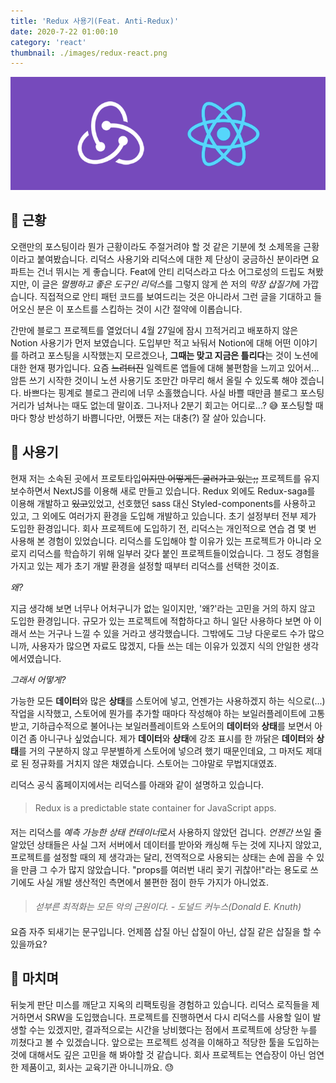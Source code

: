 ```yaml
---
title: 'Redux 사용기(Feat. Anti-Redux)'
date: 2020-7-22 01:00:10
category: 'react'
thumbnail: ./images/redux-react.png
---
```


![](./images/redux-react.png)

## 🌵 근황

오랜만의 포스팅이라 뭔가 근황이라도 주절거려야 할 것 같은 기분에 첫 소제목을 근황이라고 붙여봤습니다. 리덕스 사용기와 리덕스에 대한 제 단상이 궁금하신 분이라면 요 파트는 건너 뛰시는 게 좋습니다. Feat에 안티 리덕스라고 다소 어그로성의 드립도 쳐봤지만, 이 글은 *멀쩡하고 좋은 도구인 리덕스*를 그렇지 않게 쓴 저의 *막장 삽질기*에 가깝습니다. 직접적으로 안티 패턴 코드를 보여드리는 것은 아니라서 그런 글을 기대하고 들어오신 분은 이 포스트를 스킵하는 것이 시간 절약에 이롭습니다.

간만에 블로그 프로젝트를 열었더니 4월 27일에 잠시 끄적거리고 배포하지 않은 Notion 사용기가 먼저 보였습니다. 도입부만 적고 놔둬서 Notion에 대해 어떤 이야기를 하려고 포스팅을 시작했는지 모르겠으나, **그때는 맞고 지금은 틀리다**는 것이 노션에 대한 현재 평가입니다. 요즘 ~~느려터진~~ 일렉트론 앱들에 대해 불편함을 느끼고 있어서... 암튼 쓰기 시작한 것이니 노션 사용기도 조만간 마무리 해서 올릴 수 있도록 해야 겠습니다. 바쁘다는 핑계로 블로그 관리에 너무 소홀했습니다. 사실 바쁠 때만큼 블로그 포스팅 거리가 넘쳐나는 때도 없는데 말이죠. 그나저나 2분기 회고는 어디로...? 😅 포스팅할 때마다 항상 반성하기 바쁩니다만, 어쨌든 저는 대충(?) 잘 살아 있습니다.

## 📝 사용기

현재 저는 소속된 곳에서 프로토타입~~이지만 어떻게든 굴러가고 있는;;~~ 프로젝트를 유지 보수하면서 NextJS를 이용해 새로 만들고 있습니다. Redux 외에도 Redux-saga를 이용해 개발하고 ~~있고~~있었고, 선호했던 sass 대신 Styled-components를 사용하고 있고, 그 외에도 여러가지 환경을 도입해 개발하고 있습니다. 초기 설정부터 전부 제가 도입한 환경입니다. 회사 프로젝트에 도입하기 전, 리덕스는 개인적으로 연습 겸 몇 번 사용해 본 경험이 있었습니다. 리덕스를 도입해야 할 이유가 있는 프로젝트가 아니라 오로지 리덕스를 학습하기 위해 일부러 갖다 붙인 프로젝트들이었습니다. 그 정도 경험을 가지고 있는 제가 초기 개발 환경을 설정할 때부터 리덕스를 선택한 것이죠.

_왜?_

지금 생각해 보면 너무나 어처구니가 없는 일이지만, '왜?'라는 고민을 거의 하지 않고 도입한 환경입니다. 규모가 있는 프로젝트에 적합하다고 하니 일단 사용하다 보면 아 이래서 쓰는 거구나 느낄 수 있을 거라고 생각했습니다. 그밖에도 그냥 다운로드 수가 많으니까, 사용자가 많으면 자료도 많겠지, 다들 쓰는 데는 이유가 있겠지 식의 안일한 생각에서였습니다.

_그래서 어떻게?_

가능한 모든 **데이터**와 많은 **상태**를 스토어에 넣고, 언젠가는 사용하겠지 하는 식으로(...) 작업을 시작했고, 스토어에 뭔가를 추가할 때마다 작성해야 하는 보일러플레이트에 고통 받고, 기하급수적으로 불어나는 보일러플레이트와 스토어의 **데이터**와 **상태**를 보면서 아 이건 좀 아니구나 싶었습니다. 제가 **데이터**와 **상태**에 강조 표시를 한 까닭은 **데이터**와 **상태**를 거의 구분하지 않고 무분별하게 스토어에 넣으려 했기 때문인데요, 그 마저도 제대로 된 정규화를 거치지 않은 채였습니다. 스토어는 그야말로 무법지대였죠.

리덕스 공식 홈페이지에서는 리덕스를 아래와 같이 설명하고 있습니다.

####

> Redux is a predictable state container for JavaScript apps.

####

저는 리덕스를 *예측 가능한 상태 컨테이너*로서 사용하지 않았던 겁니다. _언젠간_ 쓰일 줄 알았던 상태들은 사실 그저 서버에서 데이터를 받아와 캐싱해 두는 것에 지나지 않았고, 프로젝트를 설정할 때의 제 생각과는 달리, 전역적으로 사용되는 상태는 손에 꼽을 수 있을 만큼 그 수가 많지 않았습니다. "props를 여러번 내리 꽂기 귀찮아!"라는 용도로 쓰기에도 사실 개발 생산적인 측면에서 불편한 점이 한두 가지가 아니었죠.

####

> _섣부른 최적화는 모든 악의 근원이다. - 도널드 커누스(Donald E. Knuth)_

####

요즘 자주 되새기는 문구입니다. 언제쯤 삽질 아닌 삽질이 아닌, 삽질 같은 삽질을 할 수 있을까요?

## 💬 마치며

뒤늦게 판단 미스를 깨닫고 지옥의 리팩토링을 경험하고 있습니다. 리덕스 로직들을 제거하면서 SRW을 도입했습니다. 프로젝트를 진행하면서 다시 리덕스를 사용할 일이 발생할 수는 있겠지만, 결과적으로는 시간을 낭비했다는 점에서 프로젝트에 상당한 누를 끼쳤다고 볼 수 있겠습니다. 앞으로는 프로젝트 성격을 이해하고 적당한 툴을 도입하는 것에 대해서도 깊은 고민을 해 봐야할 것 같습니다. 회사 프로젝트는 연습장이 아닌 엄연한 제품이고, 회사는 교육기관 아니니까요. 😓
